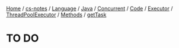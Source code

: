 [Home](https://mengxianbin.github.io) /
[cs-notes](https://mengxianbin.github.io/cs-notes/site) /
[Language](https://mengxianbin.github.io/cs-notes/site/Language) /
[Java](https://mengxianbin.github.io/cs-notes/site/Language/Java) /
[Concurrent](https://mengxianbin.github.io/cs-notes/site/Language/Java/Concurrent) /
[Code](https://mengxianbin.github.io/cs-notes/site/Language/Java/Concurrent/Code) /
[Executor](https://mengxianbin.github.io/cs-notes/site/Language/Java/Concurrent/Code/Executor) /
[ThreadPoolExecutor](https://mengxianbin.github.io/cs-notes/site/Language/Java/Concurrent/Code/Executor/ThreadPoolExecutor) /
[Methods](https://mengxianbin.github.io/cs-notes/site/Language/Java/Concurrent/Code/Executor/ThreadPoolExecutor/Methods) /
[getTask](https://mengxianbin.github.io/cs-notes/site/Language/Java/Concurrent/Code/Executor/ThreadPoolExecutor/Methods/getTask)

# TO DO
